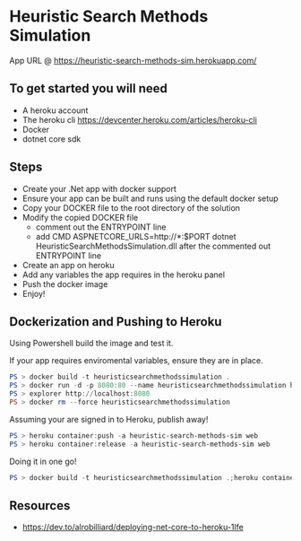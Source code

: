 # Heuristic Search Methods Simulation

App URL @ https://heuristic-search-methods-sim.herokuapp.com/

## To get started you will need

- A heroku account
- The heroku cli https://devcenter.heroku.com/articles/heroku-cli
- Docker
- dotnet core sdk

## Steps

- Create your .Net app with docker support
- Ensure your app can be built and runs using the default docker setup
- Copy your DOCKER file to the root directory of the solution
- Modify the copied DOCKER file
  - comment out the ENTRYPOINT line
  - add CMD ASPNETCORE_URLS=http://\*:$PORT dotnet HeuristicSearchMethodsSimulation.dll after the commented out ENTRYPOINT line
- Create an app on heroku
- Add any variables the app requires in the heroku panel
- Push the docker image
- Enjoy!

## Dockerization and Pushing to Heroku

Using Powershell build the image and test it.

If your app requires enviromental variables, ensure they are in place.

```powershell
PS > docker build -t heuristicsearchmethodssimulation .
PS > docker run -d -p 8080:80 --name heuristicsearchmethodssimulation heuristicsearchmethodssimulation
PS > explorer http://localhost:8080
PS > docker rm --force heuristicsearchmethodssimulation
```

Assuming your are signed in to Heroku, publish away!

```powershell
PS > heroku container:push -a heuristic-search-methods-sim web
PS > heroku container:release -a heuristic-search-methods-sim web
```

Doing it in one go!

```powershell
PS > docker build -t heuristicsearchmethodssimulation .;heroku container:push -a heuristic-search-methods-sim web;heroku container:release -a heuristic-search-methods-sim web
```

## Resources

- https://dev.to/alrobilliard/deploying-net-core-to-heroku-1lfe